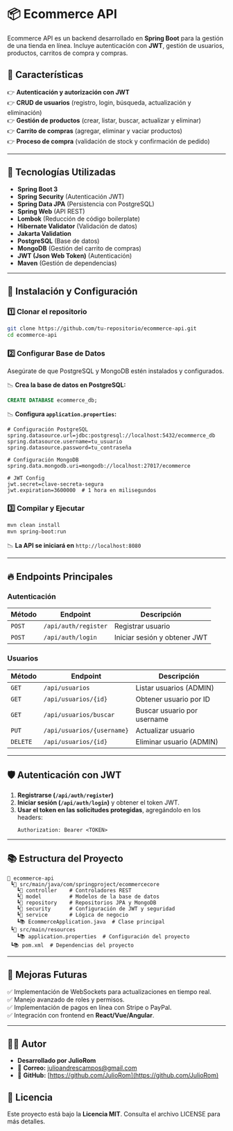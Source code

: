# 📦 Ecommerce API

Ecommerce API es un backend desarrollado en **Spring Boot** para la gestión de una tienda en línea. Incluye autenticación con **JWT**, gestión de usuarios, productos, carritos de compra y compras.

## 🚀 Características
👉 **Autenticación y autorización con JWT**  
👉 **CRUD de usuarios** (registro, login, búsqueda, actualización y eliminación)  
👉 **Gestión de productos** (crear, listar, buscar, actualizar y eliminar)  
👉 **Carrito de compras** (agregar, eliminar y vaciar productos)  
👉 **Proceso de compra** (validación de stock y confirmación de pedido)

---

## 🎠 Tecnologías Utilizadas
- **Spring Boot 3**
- **Spring Security** (Autenticación JWT)
- **Spring Data JPA** (Persistencia con PostgreSQL)
- **Spring Web** (API REST)
- **Lombok** (Reducción de código boilerplate)
- **Hibernate Validator** (Validación de datos)
- **Jakarta Validation**
- **PostgreSQL** (Base de datos)
- **MongoDB** (Gestión del carrito de compras)
- **JWT (Json Web Token)** (Autenticación)
- **Maven** (Gestión de dependencias)

---

## 📌 Instalación y Configuración

### **1️⃣ Clonar el repositorio**
```bash
git clone https://github.com/tu-repositorio/ecommerce-api.git
cd ecommerce-api
```

### **2️⃣ Configurar Base de Datos**
Asegúrate de que PostgreSQL y MongoDB estén instalados y configurados.

📉 **Crea la base de datos en PostgreSQL:**
```sql
CREATE DATABASE ecommerce_db;
```

📉 **Configura `application.properties`:**
```properties
# Configuración PostgreSQL
spring.datasource.url=jdbc:postgresql://localhost:5432/ecommerce_db
spring.datasource.username=tu_usuario
spring.datasource.password=tu_contraseña

# Configuración MongoDB
spring.data.mongodb.uri=mongodb://localhost:27017/ecommerce

# JWT Config
jwt.secret=clave-secreta-segura
jwt.expiration=3600000  # 1 hora en milisegundos
```

### **3️⃣ Compilar y Ejecutar**
```bash
mvn clean install
mvn spring-boot:run
```

📉 **La API se iniciará en** `http://localhost:8080`

---

## 🔥 Endpoints Principales

### **Autenticación**
| Método | Endpoint               | Descripción |
|--------|------------------------|-------------|
| `POST` | `/api/auth/register`   | Registrar usuario |
| `POST` | `/api/auth/login`      | Iniciar sesión y obtener JWT |

### **Usuarios**
| Método | Endpoint               | Descripción |
|--------|------------------------|-------------|
| `GET`  | `/api/usuarios`        | Listar usuarios (ADMIN) |
| `GET`  | `/api/usuarios/{id}`   | Obtener usuario por ID |
| `GET`  | `/api/usuarios/buscar` | Buscar usuario por username |
| `PUT`  | `/api/usuarios/{username}` | Actualizar usuario |
| `DELETE` | `/api/usuarios/{id}` | Eliminar usuario (ADMIN) |

---

## 🛡️ Autenticación con JWT
1. **Registrarse (`/api/auth/register`)**
2. **Iniciar sesión (`/api/auth/login`)** y obtener el token JWT.
3. **Usar el token en las solicitudes protegidas**, agregándolo en los headers:
   ```
   Authorization: Bearer <TOKEN>
   ```

---

## 📚 Estructura del Proyecto
```
📂 ecommerce-api
 ┗📂 src/main/java/com/springproject/ecommercecore
   ┗📂 controller    # Controladores REST
   ┗📂 model         # Modelos de la base de datos
   ┗📂 repository    # Repositorios JPA y MongoDB
   ┗📂 security      # Configuración de JWT y seguridad
   ┗📂 service       # Lógica de negocio
   ┗📚 EcommerceApplication.java  # Clase principal
 ┗📂 src/main/resources
   ┗📚 application.properties  # Configuración del proyecto
 ┗📚 pom.xml  # Dependencias del proyecto
```

---

## 🚀 Mejoras Futuras
✅ Implementación de WebSockets para actualizaciones en tiempo real.  
✅ Manejo avanzado de roles y permisos.  
✅ Implementación de pagos en línea con Stripe o PayPal.  
✅ Integración con frontend en **React/Vue/Angular**.

---

## 🧑‍💻 Autor

- **Desarrollado por JulioRom**
- 📧 **Correo:** [julioandrescampos@gmail.com](mailto:julioandrescampos@gmail.com)
- 🔗 **GitHub:** [https://github.com/JulioRom](https://github.com/JulioRom)

## 📜 Licencia

Este proyecto está bajo la **Licencia MIT**. Consulta el archivo LICENSE para más detalles.

